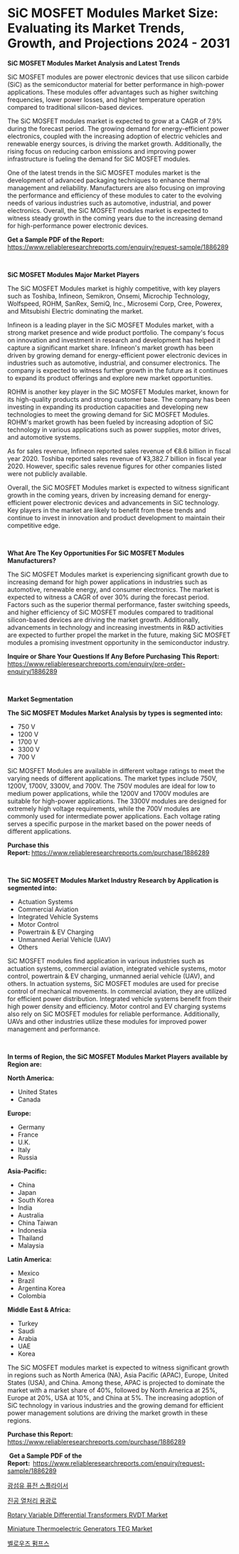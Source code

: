 <p><h1>SiC MOSFET Modules Market Size: Evaluating its Market Trends, Growth, and Projections 2024 - 2031</h1></p><p><strong>SiC MOSFET Modules Market Analysis and Latest Trends</strong></p>
<p><p>SiC MOSFET modules are power electronic devices that use silicon carbide (SiC) as the semiconductor material for better performance in high-power applications. These modules offer advantages such as higher switching frequencies, lower power losses, and higher temperature operation compared to traditional silicon-based devices.</p><p>The SiC MOSFET modules market is expected to grow at a CAGR of 7.9% during the forecast period. The growing demand for energy-efficient power electronics, coupled with the increasing adoption of electric vehicles and renewable energy sources, is driving the market growth. Additionally, the rising focus on reducing carbon emissions and improving power infrastructure is fueling the demand for SiC MOSFET modules.</p><p>One of the latest trends in the SiC MOSFET modules market is the development of advanced packaging techniques to enhance thermal management and reliability. Manufacturers are also focusing on improving the performance and efficiency of these modules to cater to the evolving needs of various industries such as automotive, industrial, and power electronics. Overall, the SiC MOSFET modules market is expected to witness steady growth in the coming years due to the increasing demand for high-performance power electronic devices.</p></p>
<p><strong>Get a Sample PDF of the Report:&nbsp;</strong> <a href="https://www.reliableresearchreports.com/enquiry/request-sample/1886289">https://www.reliableresearchreports.com/enquiry/request-sample/1886289</a></p>
<p>&nbsp;</p>
<p><strong>SiC MOSFET Modules Major Market Players</strong></p>
<p><p>The SiC MOSFET Modules market is highly competitive, with key players such as Toshiba, Infineon, Semikron, Onsemi, Microchip Technology, Wolfspeed, ROHM, SanRex, SemiQ, Inc., Microsemi Corp, Cree, Powerex, and Mitsubishi Electric dominating the market. </p><p>Infineon is a leading player in the SiC MOSFET Modules market, with a strong market presence and wide product portfolio. The company's focus on innovation and investment in research and development has helped it capture a significant market share. Infineon's market growth has been driven by growing demand for energy-efficient power electronic devices in industries such as automotive, industrial, and consumer electronics. The company is expected to witness further growth in the future as it continues to expand its product offerings and explore new market opportunities.</p><p>ROHM is another key player in the SiC MOSFET Modules market, known for its high-quality products and strong customer base. The company has been investing in expanding its production capacities and developing new technologies to meet the growing demand for SiC MOSFET Modules. ROHM's market growth has been fueled by increasing adoption of SiC technology in various applications such as power supplies, motor drives, and automotive systems.</p><p>As for sales revenue, Infineon reported sales revenue of €8.6 billion in fiscal year 2020. Toshiba reported sales revenue of ¥3,382.7 billion in fiscal year 2020. However, specific sales revenue figures for other companies listed were not publicly available.</p><p>Overall, the SiC MOSFET Modules market is expected to witness significant growth in the coming years, driven by increasing demand for energy-efficient power electronic devices and advancements in SiC technology. Key players in the market are likely to benefit from these trends and continue to invest in innovation and product development to maintain their competitive edge.</p></p>
<p>&nbsp;</p>
<p><strong>What Are The Key Opportunities For SiC MOSFET Modules Manufacturers?</strong></p>
<p><p>The SiC MOSFET Modules market is experiencing significant growth due to increasing demand for high power applications in industries such as automotive, renewable energy, and consumer electronics. The market is expected to witness a CAGR of over 30% during the forecast period. Factors such as the superior thermal performance, faster switching speeds, and higher efficiency of SiC MOSFET modules compared to traditional silicon-based devices are driving the market growth. Additionally, advancements in technology and increasing investments in R&D activities are expected to further propel the market in the future, making SiC MOSFET modules a promising investment opportunity in the semiconductor industry.</p></p>
<p><strong>Inquire or Share Your Questions If Any Before Purchasing This Report:</strong> <a href="https://www.reliableresearchreports.com/enquiry/pre-order-enquiry/1886289">https://www.reliableresearchreports.com/enquiry/pre-order-enquiry/1886289</a></p>
<p>&nbsp;</p>
<p><strong>Market Segmentation</strong></p>
<p><strong>The SiC MOSFET Modules Market Analysis by types is segmented into:</strong></p>
<p><ul><li>750 V</li><li>1200 V</li><li>1700 V</li><li>3300 V</li><li>700 V</li></ul></p>
<p><p>SiC MOSFET Modules are available in different voltage ratings to meet the varying needs of different applications. The market types include 750V, 1200V, 1700V, 3300V, and 700V. The 750V modules are ideal for low to medium power applications, while the 1200V and 1700V modules are suitable for high-power applications. The 3300V modules are designed for extremely high voltage requirements, while the 700V modules are commonly used for intermediate power applications. Each voltage rating serves a specific purpose in the market based on the power needs of different applications.</p></p>
<p><strong>Purchase this Report:&nbsp;</strong><a href="https://www.reliableresearchreports.com/purchase/1886289">https://www.reliableresearchreports.com/purchase/1886289</a></p>
<p>&nbsp;</p>
<p><strong>The SiC MOSFET Modules Market Industry Research by Application is segmented into:</strong></p>
<p><ul><li>Actuation Systems</li><li>Commercial Aviation</li><li>Integrated Vehicle Systems</li><li>Motor Control</li><li>Powertrain & EV Charging</li><li>Unmanned Aerial Vehicle (UAV)</li><li>Others</li></ul></p>
<p><p>SiC MOSFET modules find application in various industries such as actuation systems, commercial aviation, integrated vehicle systems, motor control, powertrain & EV charging, unmanned aerial vehicle (UAV), and others. In actuation systems, SiC MOSFET modules are used for precise control of mechanical movements. In commercial aviation, they are utilized for efficient power distribution. Integrated vehicle systems benefit from their high power density and efficiency. Motor control and EV charging systems also rely on SiC MOSFET modules for reliable performance. Additionally, UAVs and other industries utilize these modules for improved power management and performance.</p></p>
<p>&nbsp;</p>
<p><strong>In terms of Region, the SiC MOSFET Modules Market Players available by Region are:</strong></p>
<p>
    <p> <strong> North America: </strong>
        <ul>
            <li>United States</li>
            <li>Canada</li>
        </ul>
        </p> 
    <p> <strong> Europe: </strong>
        <ul>
            <li>Germany</li>
            <li>France</li>
            <li>U.K.</li>
            <li>Italy</li>
            <li>Russia</li>
        </ul>
        </p> 
    <p> <strong> Asia-Pacific: </strong>
        <ul>
            <li>China</li>
            <li>Japan</li>
            <li>South Korea</li>
            <li>India</li>
            <li>Australia</li>
            <li>China Taiwan</li>
            <li>Indonesia</li>
            <li>Thailand</li>
            <li>Malaysia</li>
        </ul>
        </p> 
    <p> <strong> Latin America: </strong>
        <ul>
            <li>Mexico</li>
            <li>Brazil</li>
            <li>Argentina Korea</li>
            <li>Colombia</li>
        </ul>
        </p> 
    <p> <strong> Middle East & Africa: </strong>
        <ul>
            <li>Turkey</li>
            <li>Saudi</li>
            <li>Arabia</li>
            <li>UAE</li>
            <li>Korea</li>
        </ul>
    </p>
    </p>
<p><p>The SiC MOSFET modules market is expected to witness significant growth in regions such as North America (NA), Asia Pacific (APAC), Europe, United States (USA), and China. Among these, APAC is projected to dominate the market with a market share of 40%, followed by North America at 25%, Europe at 20%, USA at 10%, and China at 5%. The increasing adoption of SiC technology in various industries and the growing demand for efficient power management solutions are driving the market growth in these regions.</p></p>
<p><strong>Purchase this Report: </strong><a href="https://www.reliableresearchreports.com/purchase/1886289">https://www.reliableresearchreports.com/purchase/1886289</a></p>
<p>&nbsp;<strong>Get a Sample PDF of the Report:&nbsp;&nbsp;</strong><a href="https://www.reliableresearchreports.com/enquiry/request-sample/1886289">https://www.reliableresearchreports.com/enquiry/request-sample/1886289</a></p>
<p><strong></strong></p>
<p><p><a href="https://github.com/wallacBahrtyinger567686/Market-Research-Report-List-1/blob/main/800976511086.md">광섬유 퓨전 스플라이서</a></p><p><a href="https://medium.com/@adonispellea2022/%EC%A7%84%EA%B3%B5-%EC%97%B4%EC%B2%98%EB%A6%AC%EB%A1%9C-%EA%B0%80%EC%97%B4%ED%95%98%EB%8A%94-%ED%99%94%EB%A1%9C-%EC%8B%9C%EC%9E%A5-2031%EB%85%84%EA%B9%8C%EC%A7%80%EC%9D%98-%EC%84%B1%EA%B3%B5%EC%A0%81%EC%9D%B8-%EB%B9%84%EC%A6%88%EB%8B%88%EC%8A%A4-%EC%A0%84%EB%9E%B5%EC%9D%98-%EC%97%B4%EC%87%BC-3086403f5ffd">진공 열처리 용광로</a></p><p><a href="https://medium.com/@krish.reportprime/rotary-variable-differential-transformers-rvdt-market-size-cagr-trends-2024-2030-db9976140d3c">Rotary Variable Differential Transformers RVDT Market</a></p><p><a href="https://medium.com/@v25590012/miniature-thermoelectric-generators-teg-market-the-key-to-successful-business-strategy-forecast-2510bca5a83c">Miniature Thermoelectric Generators TEG Market</a></p><p><a href="https://medium.com/@mayekuhic00/%EB%B2%A8%EB%A1%9C%EC%A6%88-%ED%8E%8C%ED%94%84-%EC%8B%9C%EC%9E%A5-%EA%B7%9C%EB%AA%A8-%EB%B0%8F-%EC%8B%9C%EC%9E%A5-%EB%8F%99%ED%96%A5-%EC%99%84%EC%A0%84%ED%95%9C-%EC%82%B0%EC%97%85-%EA%B0%9C%EC%9A%94-2024%EB%85%84%EB%B6%80%ED%84%B0-2031%EB%85%84%EA%B9%8C%EC%A7%80-5f267048aee0">벨로우즈 펌프스</a></p></p>